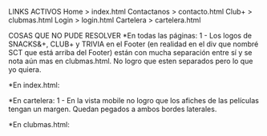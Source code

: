 LINKS ACTIVOS
Home > index.html
Contactanos > contacto.html
Club+ > clubmas.html
Login > login.html
Cartelera > cartelera.html

COSAS QUE NO PUDE RESOLVER
*En todas las páginas:
1 - Los logos de SNACKS&+, CLUB+ y TRIVIA en el Footer (en realidad en el div que nombré SCT que está arriba del Footer) están con mucha separación entre sí y se nota aún mas en clubmas.html. No logro que esten separados pero lo que yo quiera.

*En index.html:

*En cartelera:
1 - En la vista mobile no logro que los afiches de las películas tengan un margen. Quedan pegados a ambos bordes laterales.

*En clubmas.html:


